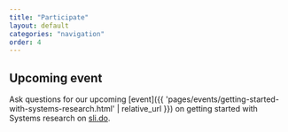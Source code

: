```yaml
---
title: "Participate"
layout: default
categories: "navigation"
order: 4
---
```


## Upcoming event
Ask questions for our upcoming
[event]({{ 'pages/events/getting-started-with-systems-research.html' | relative_url }})
on getting started with Systems research on <a href="https://app.sli.do/event/muvx8icUQr3w3kz6kNaEXA" class="external-link">sli.do</a>.
